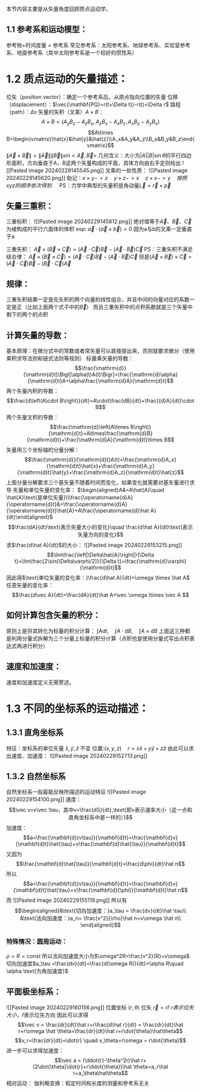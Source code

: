 本节内容主要是从矢量角度回顾质点运动学。
## 1.1 参考系和运动模型：
参考物+时间度量 = 参考系
常见参考系：太阳参考系、地球参考系、实验室参考系、地面参考系（其中太阳参考系是一个较好的惯性系）
# 1.2 质点运动的矢量描述：
位矢（position vector）：确定一个参考系后，从原点指向位置的矢量
位移（displacement）：$\vec{\mathbf{PQ}=r(t+\Delta t)}-r(t)=\Delta r$
路程（path）：$\Delta s$
矢量的矢积（叉乘）$A\times B$：
$$A\times B=\left(A_yB_z-A_zB_y,A_zB_x-A_xB_z,A_xB_y-A_yB_x\right)$$
$$A\times B=\begin{vmatrix}\hat{x}&\hat{y}&\hat{z}\\A_x&A_y&A_z\\B_x&B_y&B_z\end{vmatrix}$$
$\|\vec A\times\vec B\| = \|\vec A\|\|\vec B\|sin<\vec A,\vec B>$
几何含义：大小为$\left|A\right|\left|B\right|\sin\theta$的平行四边形面积，方向垂直于A，B这两个矢量构成的平面，具体方向由右手定则给出
![[Pasted image 20240229145545.png]]
叉乘的一些性质：
![[Pasted image 20240229145620.png]]
助记：$x\times y->z \quad y\times z->x \quad z\times x->y\quad 按照xyz的顺序依次得到\quad$ 
PS：力学中典型的矢量积是角动量$\vec L=\vec r\times \vec p$
## 矢量三重积：
三重标积：
![[Pasted image 20240229145812.png]]
绝对值等于$\vec A、\vec B、\vec C$为棱构成的平行六面体的体积
esp: $\vec a · (\vec a \times \vec b) = 0$ 因为a与b的叉乘一定垂直于a

三重矢积：
$\vec A\times(\vec B\times \vec C)=(\vec A\cdot \vec C)\vec B-(\vec A\cdot \vec B)\vec C$
PS：三重矢积不满足结合律：
$\vec A\times(\vec B\times \vec C)=(\vec A\cdot \vec C)\vec B-(\vec A\cdot \vec B)\vec C$
但是$(\vec A\times\vec B)\times \vec C=(\vec A\cdot \vec C)\vec B-(\vec B\cdot \vec C)\vec A$
## 规律：
三重矢积结果一定是先矢积的两个向量的线性组合，并且中间的向量对应的系数一定是正（比如上面两个式子中的$\vec B$）
而且三重矢积中的点积系数就是三个矢量中剩下的两个的点积
## 计算矢量的导数：
基本原理：在微分式中的常数或者常矢量可以直接提出来，否则就要求微分（使用乘积求导法则和链式法则等规则）
标量乘矢量的导数：
$$\frac{\mathrm{d}}{\mathrm{d}t}\Bigl[\alpha(t)A(t)\Bigr]=\frac{\mathrm{d}\alpha}{\mathrm{d}t}A+\alpha\frac{\mathrm{d}A}{\mathrm{d}t}$$
两个矢量内积的导数：$$\frac{d\left(A\cdot B\right)}{dt}=A\cdot\frac{dB}{dt}+\frac{{d}A}{dt}\cdot B$$
两个矢量叉积的导数：
$$\frac{\mathrm{d}\left(A\times B\right)}{\mathrm{d}t}=A\times\frac{\mathrm{d}B}{\mathrm{d}t}+\frac{\mathrm{d}A}{\mathrm{d}t}\times B$$
矢量用三个坐标轴的分量分解：
$$\frac{\mathrm{d}}{\mathrm{d}t}A(t)=\frac{\mathrm{d}A_x}{\mathrm{d}t}\hat{x}+\frac{\mathrm{d}A_y}{\mathrm{d}t}\hat{y}+\frac{\mathrm{d}A_z}{\mathrm{d}t}\hat{z}$$
上面分量分解要求三个基矢量不随着时间而变化，如果变化就需要对基矢量进行求导
矢量和单位矢量的变化率：
$\begin{aligned}A&=A\hat{A}\quad \hat{A}\text{是单位矢量}\\\frac{\operatorname{d}A}{\operatorname{d}t}&=\frac{\operatorname{d}A}{\operatorname{d}t}\hat{A}+A\frac{\operatorname{d}\hat A}{dt}\end{aligned}$
$$\frac{dA}{dt}\text{表示矢量大小的变化}\quad \frac{d\hat A}{dt}\text{表示矢量方向的变化}$$
求$\frac{d\hat A}{dt}$的大小：
![[Pasted image 20240229153215.png]]
$$\lim\frac{\left|\Delta\hat{A}\right|}{\Delta t}=\lim\frac{2\sin(\Delta\varphi/2)}{\Delta t}=\frac{\mathrm{d}\varphi}{\mathrm{d}t}$$
因此得$\text{单位矢量的变化率：}\frac{d\hat A}{dt}=\omega \times \hat A$
任意矢量的变化率：
$$\frac{d\vec A}{dt}=\frac{dA}{dt}\hat A+\vec \omega \times \vec A $$
## 如何计算包含矢量的积分：
原则上是将其转化为标量的积分计算：
$\int A\mathrm{d}t,\quad\int A\cdot\mathrm{d}B,\quad\int A\times\mathrm{d}B$
上面这三种都是利用分量式拆解为三个分量上标量的积分计算（点积也是使用分量式写出点积表达式再进行积分）

## 速度和加速度：
速度和加速度定义无需赘述。

# 1.3 不同的坐标系的运动描述：
## 1.3.1 直角坐标系
$\text{特征：坐标系的单位矢量 }\hat{x},\hat{y},\hat{z}\text{ 不变}$ 
$\text{位置:}(x,y,z)\quad r=x\hat{x}+y\hat{y}+z\hat{z}$
由此可以求出速度、加速度：
![[Pasted image 20240229152713.png]]
## 1.3.2 自然坐标系
自然坐标系一般最能反映所描述的运动特征
![[Pasted image 20240229154100.png]]
速度：
$$\vec v=v\vec \tau，其中v=\frac{dS}{dt},\text{即v表示速率大小（这一点和直角坐标系中是一样的）}$$
加速度：
$$a=\frac{\mathbf{d}(v\tau)}{\mathbf{d}t}=\frac{\mathbf{d}v}{\mathbf{d}t}\hat{\tau}+v\frac{\mathbf{d}\hat{\tau}}{\mathbf{d}t}$$
又因为$$\frac{\mathbf{d}\hat{\tau}}{\mathbf{d}t}=\frac{d\phi}{dt}\hat n$$
所以$$a=\frac{\mathbf{d}(v\tau)}{\mathbf{d}t}=\frac{\mathbf{d}v}{\mathbf{d}t}\hat{\tau}+v\frac{\mathbf{d}{\phi}}{\mathbf{d}t}\hat n$$
而
![[Pasted image 20240229155119.png]]
所以有$$\begin{aligned}&\text{切向加速度：}a_\tau = \frac{dv}{dt}\hat \tau\\
&\text{法向加速度：}a_n= \frac{v^2}{\rho}\hat n=v\omega \hat n\\
\end{aligned}$$
### 特殊情况：圆周运动：
$\rho = R = const$
所以法向加速度大小为$\omega^2R=\frac{v^2}{R}=v\omega$
切向加速度$a_\tau =\frac{dv}{dt}=\frac{d(\omega R)}{dt}=\alpha R\quad  \alpha \text{为角加速度}$

## 平面极坐标系：
![[Pasted image 20240229160156.png]]
位置坐标 ($r,\theta$)
位矢 $\vec r=r\hat r$   $r表示位矢大小，\hat r\text{表示位矢方向}$
因此可以求得$$\vec v = \frac{dr}{dt}\hat r+r\frac{d\hat r}{dt} = \frac{dr}{dt}\hat r+r\omega \hat \theta=\frac{dr}{dt}\hat r+r\dot{\theta}\hat\theta$$
$$v_r=\frac{dr}{dt}=\dot{r} \quad v_\theta=r\omega = r\dot{\theta}$$
进一步可以求得加速度：
$$\vec a = (\ddot{r}-\theta^2r)\hat r+(2\dot{\theta}\dot{r}+r\ddot{\theta})\hat \theta=a_r\hat r+a_\theta\hat\theta$$
相对运动：
伽利略变换：假定时间和长度的测量和参考系无关
